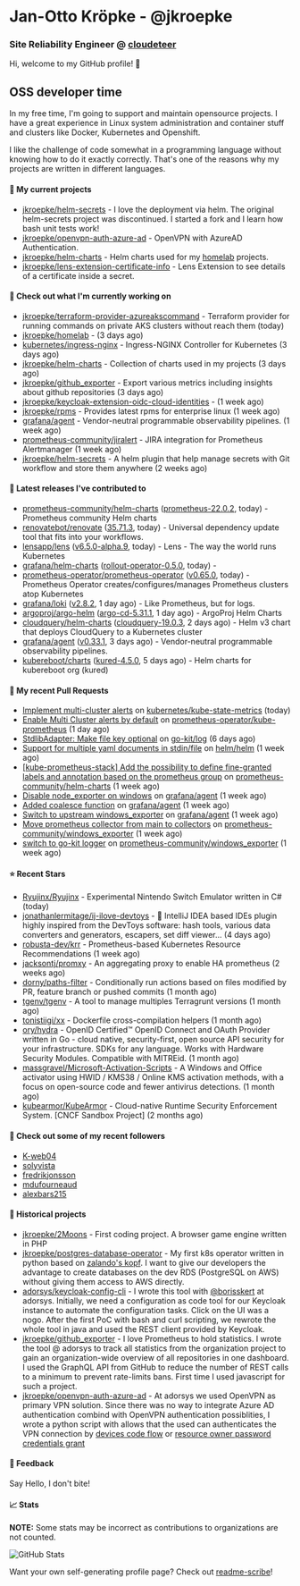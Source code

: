 # Jan-Otto Kröpke - @jkroepke
### Site Reliability Engineer @ [cloudeteer](https://cloudeteer.de/)

Hi, welcome to my GitHub profile! 👋

## OSS developer time
In my free time, I'm going to support and maintain opensource projects. I have a great experience in Linux system administration and container stuff and clusters like Docker, Kubernetes and Openshift.

I like the challenge of code somewhat in a programming language without knowing how to do it exactly correctly. That's one of the reasons why my projects are written in different languages.

#### 🌱 My current projects
- [jkroepke/helm-secrets](https://github.com/jkroepke/helm-secrets) - I love the deployment via helm. The original helm-secrets project was discontinued. I started a fork and I learn how bash unit tests work!
- [jkroepke/openvpn-auth-azure-ad](https://github.com/jkroepke/openvpn-auth-azure-ad) - OpenVPN with AzureAD Authentication.
- [jkroepke/helm-charts](https://github.com/jkroepke/helm-charts) - Helm charts used for my [homelab](https://github.com/jkroepke/homelab) projects.
- [jkroepke/lens-extension-certificate-info](https://github.com/jkroepke/lens-extension-certificate-info) - Lens Extension to see details of a certificate inside a secret.

#### 👷 Check out what I'm currently working on

- [jkroepke/terraform-provider-azureakscommand](https://github.com/jkroepke/terraform-provider-azureakscommand) - Terraform provider for running commands on private AKS clusters without reach them (today)
- [jkroepke/homelab](https://github.com/jkroepke/homelab) -  (3 days ago)
- [kubernetes/ingress-nginx](https://github.com/kubernetes/ingress-nginx) - Ingress-NGINX Controller for Kubernetes (3 days ago)
- [jkroepke/helm-charts](https://github.com/jkroepke/helm-charts) - Collection of charts used in my projects (3 days ago)
- [jkroepke/github_exporter](https://github.com/jkroepke/github_exporter) - Export various metrics including insights about github repositories (3 days ago)
- [jkroepke/keycloak-extension-oidc-cloud-identities](https://github.com/jkroepke/keycloak-extension-oidc-cloud-identities) -  (1 week ago)
- [jkroepke/rpms](https://github.com/jkroepke/rpms) - Provides latest rpms for enterprise linux (1 week ago)
- [grafana/agent](https://github.com/grafana/agent) - Vendor-neutral programmable observability pipelines. (1 week ago)
- [prometheus-community/jiralert](https://github.com/prometheus-community/jiralert) - JIRA integration for Prometheus Alertmanager (1 week ago)
- [jkroepke/helm-secrets](https://github.com/jkroepke/helm-secrets) - A helm plugin that help manage secrets with Git workflow and store them anywhere (2 weeks ago)

#### 🔭 Latest releases I've contributed to

- [prometheus-community/helm-charts](https://github.com/prometheus-community/helm-charts) ([prometheus-22.0.2](https://github.com/prometheus-community/helm-charts/releases/tag/prometheus-22.0.2), today) - Prometheus community Helm charts
- [renovatebot/renovate](https://github.com/renovatebot/renovate) ([35.71.3](https://github.com/renovatebot/renovate/releases/tag/35.71.3), today) - Universal dependency update tool that fits into your workflows.
- [lensapp/lens](https://github.com/lensapp/lens) ([v6.5.0-alpha.9](https://github.com/lensapp/lens/releases/tag/v6.5.0-alpha.9), today) - Lens - The way the world runs Kubernetes
- [grafana/helm-charts](https://github.com/grafana/helm-charts) ([rollout-operator-0.5.0](https://github.com/grafana/helm-charts/releases/tag/rollout-operator-0.5.0), today) - 
- [prometheus-operator/prometheus-operator](https://github.com/prometheus-operator/prometheus-operator) ([v0.65.0](https://github.com/prometheus-operator/prometheus-operator/releases/tag/v0.65.0), today) - Prometheus Operator creates/configures/manages Prometheus clusters atop Kubernetes
- [grafana/loki](https://github.com/grafana/loki) ([v2.8.2](https://github.com/grafana/loki/releases/tag/v2.8.2), 1 day ago) - Like Prometheus, but for logs.
- [argoproj/argo-helm](https://github.com/argoproj/argo-helm) ([argo-cd-5.31.1](https://github.com/argoproj/argo-helm/releases/tag/argo-cd-5.31.1), 1 day ago) - ArgoProj Helm Charts
- [cloudquery/helm-charts](https://github.com/cloudquery/helm-charts) ([cloudquery-19.0.3](https://github.com/cloudquery/helm-charts/releases/tag/cloudquery-19.0.3), 2 days ago) - Helm v3 chart that deploys CloudQuery to a Kubernetes cluster
- [grafana/agent](https://github.com/grafana/agent) ([v0.33.1](https://github.com/grafana/agent/releases/tag/v0.33.1), 3 days ago) - Vendor-neutral programmable observability pipelines.
- [kubereboot/charts](https://github.com/kubereboot/charts) ([kured-4.5.0](https://github.com/kubereboot/charts/releases/tag/kured-4.5.0), 5 days ago) - Helm charts for kubereboot org (kured)

#### 🔨 My recent Pull Requests

- [Implement multi-cluster alerts](https://github.com/kubernetes/kube-state-metrics/pull/2058) on [kubernetes/kube-state-metrics](https://github.com/kubernetes/kube-state-metrics) (today)
- [Enable Multi Cluster alerts by default](https://github.com/prometheus-operator/kube-prometheus/pull/2099) on [prometheus-operator/kube-prometheus](https://github.com/prometheus-operator/kube-prometheus) (1 day ago)
- [StdlibAdapter: Make file key optional](https://github.com/go-kit/log/pull/33) on [go-kit/log](https://github.com/go-kit/log) (6 days ago)
- [Support for multiple yaml documents in stdin/file](https://github.com/helm/helm/pull/12029) on [helm/helm](https://github.com/helm/helm) (1 week ago)
- [[kube-prometheus-stack] Add the possibility to define fine-granted labels and annotation based on the prometheus group](https://github.com/prometheus-community/helm-charts/pull/3288) on [prometheus-community/helm-charts](https://github.com/prometheus-community/helm-charts) (1 week ago)
- [Disable node_exporter on windows](https://github.com/grafana/agent/pull/3637) on [grafana/agent](https://github.com/grafana/agent) (1 week ago)
- [Added coalesce function](https://github.com/grafana/agent/pull/3604) on [grafana/agent](https://github.com/grafana/agent) (1 week ago)
- [Switch to upstream windows_exporter](https://github.com/grafana/agent/pull/3603) on [grafana/agent](https://github.com/grafana/agent) (1 week ago)
- [Move prometheus collector from main to collectors](https://github.com/prometheus-community/windows_exporter/pull/1195) on [prometheus-community/windows_exporter](https://github.com/prometheus-community/windows_exporter) (1 week ago)
- [switch to go-kit logger](https://github.com/prometheus-community/windows_exporter/pull/1192) on [prometheus-community/windows_exporter](https://github.com/prometheus-community/windows_exporter) (1 week ago)

#### ⭐ Recent Stars

- [Ryujinx/Ryujinx](https://github.com/Ryujinx/Ryujinx) - Experimental Nintendo Switch Emulator written in C# (today)
- [jonathanlermitage/ij-ilove-devtoys](https://github.com/jonathanlermitage/ij-ilove-devtoys) - 🧩 IntelliJ IDEA based IDEs plugin highly inspired from the DevToys software: hash tools, various data converters and generators, escapers, set diff viewer... (4 days ago)
- [robusta-dev/krr](https://github.com/robusta-dev/krr) - Prometheus-based Kubernetes Resource Recommendations (1 week ago)
- [jacksontj/promxy](https://github.com/jacksontj/promxy) - An aggregating proxy to enable HA prometheus (2 weeks ago)
- [dorny/paths-filter](https://github.com/dorny/paths-filter) - Conditionally run actions based on files modified by PR, feature branch or pushed commits (1 month ago)
- [tgenv/tgenv](https://github.com/tgenv/tgenv) - A tool to manage multiples Terragrunt versions (1 month ago)
- [tonistiigi/xx](https://github.com/tonistiigi/xx) - Dockerfile cross-compilation helpers (1 month ago)
- [ory/hydra](https://github.com/ory/hydra) - OpenID Certified™ OpenID Connect and OAuth Provider written in Go - cloud native, security-first, open source API security for your infrastructure. SDKs for any language. Works with Hardware Security Modules. Compatible with MITREid. (1 month ago)
- [massgravel/Microsoft-Activation-Scripts](https://github.com/massgravel/Microsoft-Activation-Scripts) - A Windows and Office activator using HWID / KMS38 / Online KMS activation methods, with a focus on open-source code and fewer antivirus detections. (1 month ago)
- [kubearmor/KubeArmor](https://github.com/kubearmor/KubeArmor) - Cloud-native Runtime Security Enforcement System. [CNCF Sandbox Project] (2 months ago)

#### 👯 Check out some of my recent followers

- [K-web04](https://github.com/K-web04)
- [solyvista](https://github.com/solyvista)
- [fredrikjonsson](https://github.com/fredrikjonsson)
- [mdufourneaud](https://github.com/mdufourneaud)
- [alexbars215](https://github.com/alexbars215)

#### 📜 Historical projects
- [jkroepke/2Moons](https://github.com/jkroepke/2Moons) - First coding project. A browser game engine written in PHP
- [jkroepke/postgres-database-operator](https://github.com/jkroepke/postgres-database-operator) - My first k8s operator written in python based on [zalando's kopf](https://github.com/zalando-incubator/kopf). I want to give our developers the advantage to create databases on the dev RDS (PostgreSQL on AWS) without giving them access to AWS directly.
- [adorsys/keycloak-config-cli](https://github.com/adorsys/keycloak-config-cli) - I wrote this tool with [@borisskert](https://github.com/borisskert) at adorsys. Initially, we need a configuration as code tool for our Keycloak instance to automate the configuration tasks. Click on the UI was a nogo. After the first PoC with bash and curl scripting, we rewrote the whole tool in java and used the REST client provided by Keycloak.
- [jkroepke/github_exporter](https://github.com/jkroepke/github_exporter) - I love Prometheus to hold statistics. I wrote the tool @ adorsys to track all statistics from the organization project to gain an organization-wide overview of all repositories in one dashboard. I used the GraphQL API from GitHub to reduce the number of REST calls to a minimum to prevent rate-limits bans. First time I used javascript for such a project.
- [jkroepke/openvpn-auth-azure-ad](https://github.com/jkroepke/openvpn-auth-azure-ad) - At adorsys we used OpenVPN as primary VPN solution. Since there was no way to integrate Azure AD authentication combind with OpenVPN authentication possiblities, I wrote a python script with allows that the used can authenticates the VPN connection by [devices code flow](https://docs.microsoft.com/en-us/azure/active-directory/develop/v2-oauth2-device-code) or [resource owner password credentials grant](https://docs.microsoft.com/en-us/azure/active-directory/develop/v2-oauth-ropc)

#### 💬 Feedback

Say Hello, I don't bite!

#### 📈 Stats

**NOTE:** Some stats may be incorrect as contributions to organizations
are not counted.

![GitHub Stats](https://github-readme-stats.vercel.app/api?username=jkroepke&count_private=false&theme=tokyonight&show_icons=true)

Want your own self-generating profile page? Check out [readme-scribe](https://github.com/muesli/readme-scribe)!
